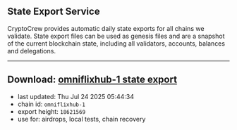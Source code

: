 ## State Export Service
CryptoCrew provides automatic daily state exports for all chains we validate. State export files can be used as genesis files and are a snapshot of the current blockchain state, including all validators, accounts, balances and delegations.

---
**Download: [omniflixhub-1 state export](https://dl-eu2.ccvalidators.com/SERVICE/omniflixhub/omniflixhub-1_export_18621569.json)**
---

- last updated: Thu Jul 24 2025 05:44:34
- chain id: `omniflixhub-1`
- export height: `18621569`
- use for: airdrops, local tests, chain recovery
